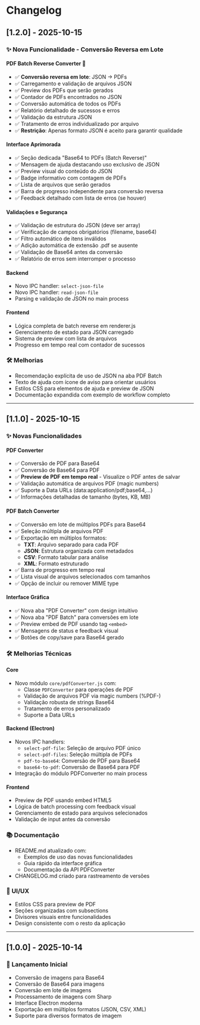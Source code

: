 # Changelog

## [1.2.0] - 2025-10-15

### ✨ Nova Funcionalidade - Conversão Reversa em Lote

#### PDF Batch Reverse Converter 🔄
- ✅ **Conversão reversa em lote**: JSON → PDFs
- ✅ Carregamento e validação de arquivos JSON
- ✅ Preview dos PDFs que serão gerados
- ✅ Contador de PDFs encontrados no JSON
- ✅ Conversão automática de todos os PDFs
- ✅ Relatório detalhado de sucessos e erros
- ✅ Validação da estrutura JSON
- ✅ Tratamento de erros individualizado por arquivo
- ✅ **Restrição**: Apenas formato JSON é aceito para garantir qualidade

#### Interface Aprimorada
- ✅ Seção dedicada "Base64 to PDFs (Batch Reverse)"
- ✅ Mensagem de ajuda destacando uso exclusivo de JSON
- ✅ Preview visual do conteúdo do JSON
- ✅ Badge informativo com contagem de PDFs
- ✅ Lista de arquivos que serão gerados
- ✅ Barra de progresso independente para conversão reversa
- ✅ Feedback detalhado com lista de erros (se houver)

#### Validações e Segurança
- ✅ Validação de estrutura do JSON (deve ser array)
- ✅ Verificação de campos obrigatórios (filename, base64)
- ✅ Filtro automático de itens inválidos
- ✅ Adição automática de extensão .pdf se ausente
- ✅ Validação de Base64 antes da conversão
- ✅ Relatório de erros sem interromper o processo

#### Backend
- Novo IPC handler: `select-json-file`
- Novo IPC handler: `read-json-file`
- Parsing e validação de JSON no main process

#### Frontend
- Lógica completa de batch reverse em renderer.js
- Gerenciamento de estado para JSON carregado
- Sistema de preview com lista de arquivos
- Progresso em tempo real com contador de sucessos

### 🛠️ Melhorias
- Recomendação explícita de uso de JSON na aba PDF Batch
- Texto de ajuda com ícone de aviso para orientar usuários
- Estilos CSS para elementos de ajuda e preview de JSON
- Documentação expandida com exemplo de workflow completo

---

## [1.1.0] - 2025-10-15

### ✨ Novas Funcionalidades

#### PDF Converter
- ✅ Conversão de PDF para Base64
- ✅ Conversão de Base64 para PDF
- ✅ **Preview de PDF em tempo real** - Visualize o PDF antes de salvar
- ✅ Validação automática de arquivos PDF (magic numbers)
- ✅ Suporte a Data URLs (data:application/pdf;base64,...)
- ✅ Informações detalhadas de tamanho (bytes, KB, MB)

#### PDF Batch Converter
- ✅ Conversão em lote de múltiplos PDFs para Base64
- ✅ Seleção múltipla de arquivos PDF
- ✅ Exportação em múltiplos formatos:
  - **TXT**: Arquivo separado para cada PDF
  - **JSON**: Estrutura organizada com metadados
  - **CSV**: Formato tabular para análise
  - **XML**: Formato estruturado
- ✅ Barra de progresso em tempo real
- ✅ Lista visual de arquivos selecionados com tamanhos
- ✅ Opção de incluir ou remover MIME type

#### Interface Gráfica
- ✅ Nova aba "PDF Converter" com design intuitivo
- ✅ Nova aba "PDF Batch" para conversões em lote
- ✅ Preview embed de PDF usando tag `<embed>`
- ✅ Mensagens de status e feedback visual
- ✅ Botões de copy/save para Base64 gerado

### 🛠️ Melhorias Técnicas

#### Core
- Novo módulo `core/pdfConverter.js` com:
  - Classe `PDFConverter` para operações de PDF
  - Validação de arquivos PDF via magic numbers (%PDF-)
  - Validação robusta de strings Base64
  - Tratamento de erros personalizado
  - Suporte a Data URLs

#### Backend (Electron)
- Novos IPC handlers:
  - `select-pdf-file`: Seleção de arquivo PDF único
  - `select-pdf-files`: Seleção múltipla de PDFs
  - `pdf-to-base64`: Conversão de PDF para Base64
  - `base64-to-pdf`: Conversão de Base64 para PDF
- Integração do módulo PDFConverter no main process

#### Frontend
- Preview de PDF usando embed HTML5
- Lógica de batch processing com feedback visual
- Gerenciamento de estado para arquivos selecionados
- Validação de input antes da conversão

### 📚 Documentação
- README.md atualizado com:
  - Exemplos de uso das novas funcionalidades
  - Guia rápido da interface gráfica
  - Documentação da API PDFConverter
- CHANGELOG.md criado para rastreamento de versões

### 🎨 UI/UX
- Estilos CSS para preview de PDF
- Seções organizadas com subsections
- Divisores visuais entre funcionalidades
- Design consistente com o resto da aplicação

---

## [1.0.0] - 2025-10-14

### 🚀 Lançamento Inicial
- Conversão de imagens para Base64
- Conversão de Base64 para imagens
- Conversão em lote de imagens
- Processamento de imagens com Sharp
- Interface Electron moderna
- Exportação em múltiplos formatos (JSON, CSV, XML)
- Suporte para diversos formatos de imagem

